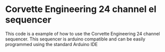 # Corvette Engineering 24 channel el sequencer
This code is a example of how to use the Corvette Engineering 24 channel sequencer. This sequencer is arduino compatible and can be easily programmed using the standard Arduino IDE
